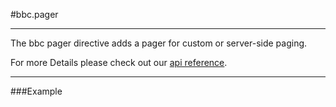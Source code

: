 #bbc.pager

- - -

The bbc pager directive adds a pager for custom or server-side paging.

For more Details please check out our <a href="/doc#/api/bbc.pager.directive:bbcPager" target="_self">api reference</a>.

- - -

###Example
